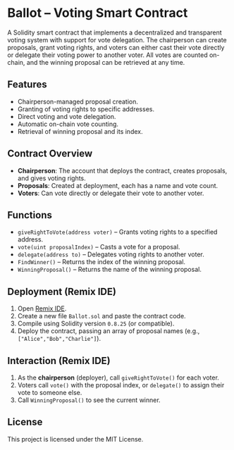 # Ballot – Voting Smart Contract

A Solidity smart contract that implements a decentralized and transparent voting system with support for vote delegation. The chairperson can create proposals, grant voting rights, and voters can either cast their vote directly or delegate their voting power to another voter. All votes are counted on-chain, and the winning proposal can be retrieved at any time.

## Features

- Chairperson-managed proposal creation.
- Granting of voting rights to specific addresses.
- Direct voting and vote delegation.
- Automatic on-chain vote counting.
- Retrieval of winning proposal and its index.

## Contract Overview

- **Chairperson**: The account that deploys the contract, creates proposals, and gives voting rights.
- **Proposals**: Created at deployment, each has a name and vote count.
- **Voters**: Can vote directly or delegate their vote to another voter.

## Functions

- `giveRightToVote(address voter)` – Grants voting rights to a specified address.
- `vote(uint proposalIndex)` – Casts a vote for a proposal.
- `delegate(address to)` – Delegates voting rights to another voter.
- `FindWinner()` – Returns the index of the winning proposal.
- `WinningProposal()` – Returns the name of the winning proposal.

## Deployment (Remix IDE)

1. Open [Remix IDE](https://remix.ethereum.org/).
2. Create a new file `Ballot.sol` and paste the contract code.
3. Compile using Solidity version `0.8.25` (or compatible).
4. Deploy the contract, passing an array of proposal names (e.g., `["Alice","Bob","Charlie"]`).

## Interaction (Remix IDE)

1. As the **chairperson** (deployer), call `giveRightToVote()` for each voter.
2. Voters call `vote()` with the proposal index, or `delegate()` to assign their vote to someone else.
3. Call `WinningProposal()` to see the current winner.

## License

This project is licensed under the MIT License.
